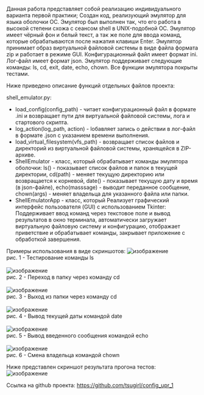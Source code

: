 Данная работа представляет собой реализацию индивидуального варианта первой практики; Создан код, реализующий эмулятор для языка оболочки OC. Эмулятор был выполнен так, что его работа в высокой степени схожа с сеансом shell в UNIX-подобной ОС. Эмулятор имеет чёрный фон и белый текст, а так же поле для ввода команд, которые обрабатываются после нажатия клавиши Enter. Эмулятор принимает образ виртуальной файловой системы в виде файла формата zip и работает в режиме GUI. Конфигурационный файл имеет формат ini. Лог-файл имеет формат json. Эмулятор поддерживает следующие команды: ls, cd, exit, date, echo, chown. Все функции эмулятора покрыты тестами. 

Ниже приведено описание функций отдельных файлов проекта:

shell_emulator.py:
* load_config(config_path) - читает конфигурационный файл в формате .ini и возвращает пути для виртуальной файловой системы, лога и стартового скрипта.
* log_action(log_path, action) - lобавляет запись о действии в лог-файл в формате .json с указанием времени выполнения.
* load_virtual_filesystem(vfs_path) - возвращает список файлов и директорий из виртуальной файловой системы, хранящейся в ZIP-архиве.
* ShellEmulator - класс, который обрабатывает команды эмулятора оболочки: ls() - показывает список файлов и папок в текущей директории, cd(path) - меняет текущую директорию или возвращается к корневой, date() - показывает текущую дату и время (в json-файле), echo(masssage) - выводит переданное сообщение, chown(args) - меняет владельца для указанного файла или папки.
* ShellEmulatorApp - класс, который Реализует графический интерфейс пользователя (GUI) с использованием Tkinter: Поддерживает ввод команд через текстовое поле и вывод результатов в окно терминала, автоматически загружает виртуальную файловую систему и конфигурацию, отображает приветствие и обрабатывает команды, закрывает приложение с обработкой завершения.

Примеры использования в виде скриншотов:
![изображение](https://github.com/user-attachments/assets/40c6b333-069f-431a-9d17-55d1bdce7321)
<br>рис. 1 - Тестирование команды ls<br>
<br>![изображение](https://github.com/user-attachments/assets/cee9db9e-c897-4276-8dca-91fe0e41b58a)
<br>рис. 2 - Переход в папку через команду cd<br>
<br>![изображение](https://github.com/user-attachments/assets/c3b5d871-9906-4cbb-90cb-64b9d52237b8)
<br>рис. 3 - Выход из папки через команду cd<br>
<br>![изображение](https://github.com/user-attachments/assets/08a63d46-90c9-4564-b9a8-34c0f09d536f)
<br>рис. 4 - Вывод текущей даты командой date<br>
<br>![изображение](https://github.com/user-attachments/assets/aeb63f18-4dfa-4b8e-b881-d884e2ed4ca7)
<br>рис. 5 - Вывод введенного сообщения командой echo<br>
<br>![изображение](https://github.com/user-attachments/assets/80a406d6-4674-433f-bf8b-7341c2a152ee)
<br>рис. 6 - Смена владельца командой chown

Ниже представлен скриншот результата прогона тестов:
![изображение](https://github.com/user-attachments/assets/beb61350-55d9-4561-9243-4e8499e7471d)

Ссылка на github проекта:
https://github.com/tsugirl/config_upr_1

